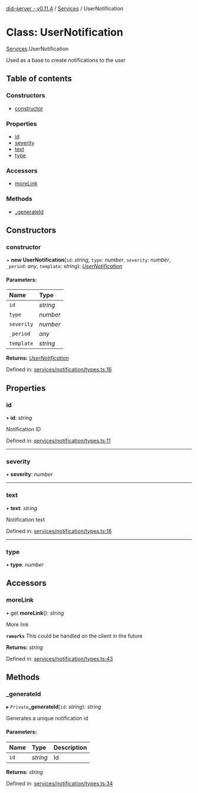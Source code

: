 [did-server - v0.11.4](../README.md) / [Services](../modules/services.md) / UserNotification

# Class: UserNotification

[Services](../modules/services.md).UserNotification

Used as a base to create notifications to the user

## Table of contents

### Constructors

- [constructor](services.usernotification.md#constructor)

### Properties

- [id](services.usernotification.md#id)
- [severity](services.usernotification.md#severity)
- [text](services.usernotification.md#text)
- [type](services.usernotification.md#type)

### Accessors

- [moreLink](services.usernotification.md#morelink)

### Methods

- [\_generateId](services.usernotification.md#_generateid)

## Constructors

### constructor

\+ **new UserNotification**(`id`: *string*, `type`: *number*, `severity`: *number*, `_period`: *any*, `template`: *string*): [*UserNotification*](services.usernotification.md)

#### Parameters:

Name | Type |
:------ | :------ |
`id` | *string* |
`type` | *number* |
`severity` | *number* |
`_period` | *any* |
`template` | *string* |

**Returns:** [*UserNotification*](services.usernotification.md)

Defined in: [services/notification/types.ts:16](https://github.com/Puzzlepart/did/blob/dev/server/services/notification/types.ts#L16)

## Properties

### id

• **id**: *string*

Notification ID

Defined in: [services/notification/types.ts:11](https://github.com/Puzzlepart/did/blob/dev/server/services/notification/types.ts#L11)

___

### severity

• **severity**: *number*

___

### text

• **text**: *string*

Notification text

Defined in: [services/notification/types.ts:16](https://github.com/Puzzlepart/did/blob/dev/server/services/notification/types.ts#L16)

___

### type

• **type**: *number*

## Accessors

### moreLink

• get **moreLink**(): *string*

More link

**`remarks`** This could be handled on the client in the future

**Returns:** *string*

Defined in: [services/notification/types.ts:43](https://github.com/Puzzlepart/did/blob/dev/server/services/notification/types.ts#L43)

## Methods

### \_generateId

▸ `Private`**_generateId**(`id`: *string*): *string*

Generates a unique notification id

#### Parameters:

Name | Type | Description |
:------ | :------ | :------ |
`id` | *string* | Id    |

**Returns:** *string*

Defined in: [services/notification/types.ts:34](https://github.com/Puzzlepart/did/blob/dev/server/services/notification/types.ts#L34)
